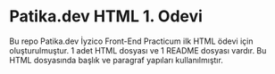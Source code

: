 # Patika.dev HTML 1. Odevi

Bu repo Patika.dev İyzico Front-End Practicum ilk HTML ödevi için oluşturulmuştur. 1 adet HTML dosyası ve 1 README dosyası vardır. Bu HTML dosyasında başlık ve paragraf yapıları kullanılmıştır.